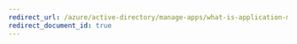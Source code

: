 ```yaml
---
redirect_url: /azure/active-directory/manage-apps/what-is-application-management
redirect_document_id: true
---
```

